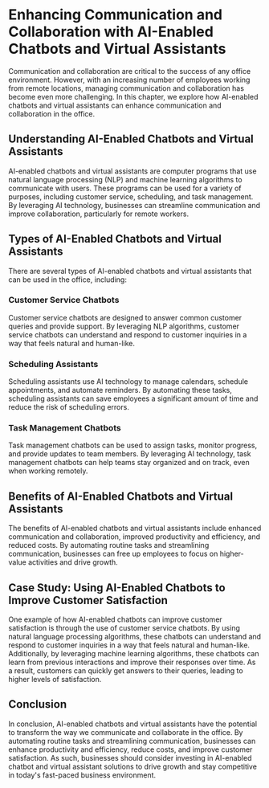 Enhancing Communication and Collaboration with AI-Enabled Chatbots and Virtual Assistants
====================================================================================================================================================================

Communication and collaboration are critical to the success of any office environment. However, with an increasing number of employees working from remote locations, managing communication and collaboration has become even more challenging. In this chapter, we explore how AI-enabled chatbots and virtual assistants can enhance communication and collaboration in the office.

Understanding AI-Enabled Chatbots and Virtual Assistants
--------------------------------------------------------

AI-enabled chatbots and virtual assistants are computer programs that use natural language processing (NLP) and machine learning algorithms to communicate with users. These programs can be used for a variety of purposes, including customer service, scheduling, and task management. By leveraging AI technology, businesses can streamline communication and improve collaboration, particularly for remote workers.

Types of AI-Enabled Chatbots and Virtual Assistants
---------------------------------------------------

There are several types of AI-enabled chatbots and virtual assistants that can be used in the office, including:

### Customer Service Chatbots

Customer service chatbots are designed to answer common customer queries and provide support. By leveraging NLP algorithms, customer service chatbots can understand and respond to customer inquiries in a way that feels natural and human-like.

### Scheduling Assistants

Scheduling assistants use AI technology to manage calendars, schedule appointments, and automate reminders. By automating these tasks, scheduling assistants can save employees a significant amount of time and reduce the risk of scheduling errors.

### Task Management Chatbots

Task management chatbots can be used to assign tasks, monitor progress, and provide updates to team members. By leveraging AI technology, task management chatbots can help teams stay organized and on track, even when working remotely.

Benefits of AI-Enabled Chatbots and Virtual Assistants
------------------------------------------------------

The benefits of AI-enabled chatbots and virtual assistants include enhanced communication and collaboration, improved productivity and efficiency, and reduced costs. By automating routine tasks and streamlining communication, businesses can free up employees to focus on higher-value activities and drive growth.

Case Study: Using AI-Enabled Chatbots to Improve Customer Satisfaction
----------------------------------------------------------------------

One example of how AI-enabled chatbots can improve customer satisfaction is through the use of customer service chatbots. By using natural language processing algorithms, these chatbots can understand and respond to customer inquiries in a way that feels natural and human-like. Additionally, by leveraging machine learning algorithms, these chatbots can learn from previous interactions and improve their responses over time. As a result, customers can quickly get answers to their queries, leading to higher levels of satisfaction.

Conclusion
----------

In conclusion, AI-enabled chatbots and virtual assistants have the potential to transform the way we communicate and collaborate in the office. By automating routine tasks and streamlining communication, businesses can enhance productivity and efficiency, reduce costs, and improve customer satisfaction. As such, businesses should consider investing in AI-enabled chatbot and virtual assistant solutions to drive growth and stay competitive in today's fast-paced business environment.
